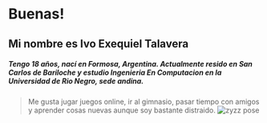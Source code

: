 # Buenas!
## Mi nombre es Ivo Exequiel Talavera
##### Tengo 18 años, nací en Formosa, Argentina. Actualmente resido en San Carlos de Bariloche y estudio Ingenieria En Computacion en la Universidad de Rio Negro, sede andina. 
>Me gusta jugar juegos online, ir al gimnasio, pasar tiempo con amigos y aprender cosas nuevas aunque soy bastante distraido.
![zyzz pose](https://i.imgur.com/M8wFZew.png)
